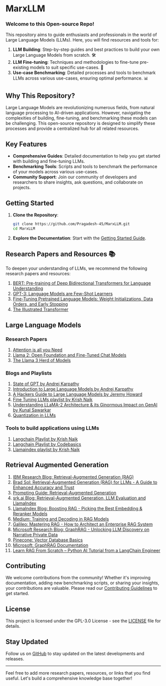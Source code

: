# MarxLLM

### Welcome to this Open-source Repo!

This repository aims to guide enthusiasts and professionals in the world of Large Language Models (LLMs). Here, you will find resources and tools for:

1. **LLM Building**: Step-by-step guides and best practices to build your own Large Language Models from scratch. 🛠️
2. **LLM Fine-tuning**: Techniques and methodologies to fine-tune pre-existing models to suit specific use-cases. 🎯
3. **Use-case Benchmarking**: Detailed processes and tools to benchmark LLMs across various use-cases, ensuring optimal performance. 📊

## Why This Repository?

Large Language Models are revolutionizing numerous fields, from natural language processing to AI-driven applications. However, navigating the complexities of building, fine-tuning, and benchmarking these models can be challenging. This open-source repository is designed to simplify these processes and provide a centralized hub for all related resources.

## Key Features

- **Comprehensive Guides**: Detailed documentation to help you get started with building and fine-tuning LLMs.
- **Benchmarking Tools**: Scripts and tools to benchmark the performance of your models across various use-cases.
- **Community Support**: Join our community of developers and researchers to share insights, ask questions, and collaborate on projects.

## Getting Started

1. **Clone the Repository**:
   ```bash
   git clone https://github.com/Pragadesh-45/MarxLLM.git
   cd MarxLLM
   ```

2. **Explore the Documentation**: Start with the [Getting Started Guide](https://github.com/Pragadesh-45/MarxLLM).

<!-- 3. **Join the Community**: Participate in discussions and find collaborators on our [Discord Server](link_to_discord_server). -->

## Research Papers and Resources 📚

To deepen your understanding of LLMs, we recommend the following research papers and resources:

1. [BERT: Pre-training of Deep Bidirectional Transformers for Language Understanding](https://arxiv.org/abs/1810.04805)
2. [GPT-3: Language Models are Few-Shot Learners](https://arxiv.org/abs/2005.14165)
3. [Fine-Tuning Pretrained Language Models: Weight Initializations, Data Orders, and Early Stopping](https://arxiv.org/abs/2002.06305)
4. [The Illustrated Transformer](https://jalammar.github.io/illustrated-transformer/)


## Large Language Models

### Research Papers
1. [Attention is all you Need](https://arxiv.org/abs/1706.03762)
2. [Llama 2: Open Foundation and Fine-Tuned Chat Models](https://ai.meta.com/research/publications/llama-2-open-foundation-and-fine-tuned-chat-models/)
3. [The Llama 3 Herd of Models](https://arxiv.org/abs/2407.21783)

### Blogs and Playlists
1. [State of GPT by Andrej Karpathy](https://www.youtube.com/watch?v=bZQun8Y4L2A&t=332s)
2. [Introduction to Large Language Models by Andrej Karpathy](https://www.youtube.com/watch?v=zjkBMFhNj_g)
3. [A Hackers Guide to Large Language Models by Jeremy Howard](https://www.youtube.com/watch?v=jkrNMKz9pWU)
4. [Fine Tuning LLMs playlist by Krish Naik](https://youtube.com/playlist?list=PLZoTAELRMXVN9VbAx5I2VvloTtYmlApe3&si=LXpj6cc6dekxFKny)
5. [Understanding LLaMA-2 Architecture & its Ginormous Impact on GenAI by Kunal Sawarkar](https://medium.com/towards-generative-ai/understanding-llama-2-architecture-its-ginormous-impact-on-genai-e278cb81bd5c)
6. [Quantization in LLMs](https://symbl.ai/developers/blog/a-guide-to-quantization-in-llms/)

### Tools to build applications using LLMs 
1. [Langchain Playlist by Krish Naik](https://youtube.com/playlist?list=PLZoTAELRMXVORE4VF7WQ_fAl0L1Gljtar&si=Up34S7nExf_wG4t-)
2. [Langchain Playlist by Codebasics](https://youtube.com/playlist?list=PLeo1K3hjS3uu0N_0W6giDXzZIcB07Ng_F&si=QMnZ33ofWa8wx3zt)
3. [Llamaindex playlist by Krish Naik](https://youtube.com/playlist?list=PLZoTAELRMXVNOWh1SDXt5NFujQMOt-CWy&si=I1zhino7NlwABIr4)

## Retrieval Augmented Generation
1. [IBM Research Blog: Retrieval-Augmented Generation (RAG)](https://research.ibm.com/blog/retrieval-augmented-generation-RAG)
2. [Brad Sol: Retrieval-Augmented Generation (RAG) for LLMs - A Guide to Enhanced Accuracy and Trust](https://bradsol.com/resources/blogs/retrieval-augmented-generation-rag-for-llms-a-guide-to-enhanced-accuracy-and-trust/)
3. [Prompting Guide: Retrieval-Augmented Generation](https://www.promptingguide.ai/research/rag)
4. [srk.ai Blog: Retrieval-Augmented Generation, LLM Evaluation and LlamaIndex](https://srk.ai/blog/004-ai-llm-retrieval-eval-llamaindex)
5. [LlamaIndex Blog: Boosting RAG - Picking the Best Embedding & Reranker Models](https://www.llamaindex.ai/blog/boosting-rag-picking-the-best-embedding-reranker-models-42d079022e83)
6. [Medium: Training and Decoding in RAG Models](https://medium.com/@nelson.miranda_40644/training-and-decoding-in-rag-models-bridging-knowledge-and-language-235be2bf4830)
7. [Galileo: Mastering RAG - How to Architect an Enterprise RAG System](https://www.rungalileo.io/blog/mastering-rag-how-to-architect-an-enterprise-rag-system)
8. [Microsoft Research Blog: GraphRAG - Unlocking LLM Discovery on Narrative Private Data](https://www.microsoft.com/en-us/research/blog/graphrag-unlocking-llm-discovery-on-narrative-private-data/)
9. [Pinecone: Vector Database Basics](https://www.pinecone.io/learn/vector-database/)
10. [Microsoft: GraphRAG Documentation](https://microsoft.github.io/graphrag/)
11. [Learn RAG From Scratch – Python AI Tutorial from a LangChain Engineer](https://youtu.be/sVcwVQRHIc8?si=UE6fpSDnGXg1Izct)


## Contributing

We welcome contributions from the community! Whether it's improving documentation, adding new benchmarking scripts, or sharing your insights, your contributions are valuable. Please read our [Contributing Guidelines](link_to_contributing_guidelines) to get started.

## License

This project is licensed under the GPL-3.0 License - see the [LICENSE](https://github.com/Pragadesh-45/MarxLLM/blob/main/LICENSE) file for details.

## Stay Updated

Follow us on [GitHub](https://github.com/Pragadesh-45/MarxLLM) to stay updated on the latest developments and releases.

---

Feel free to add more research papers, resources, or links that you find useful. Let's build a comprehensive knowledge base together!
